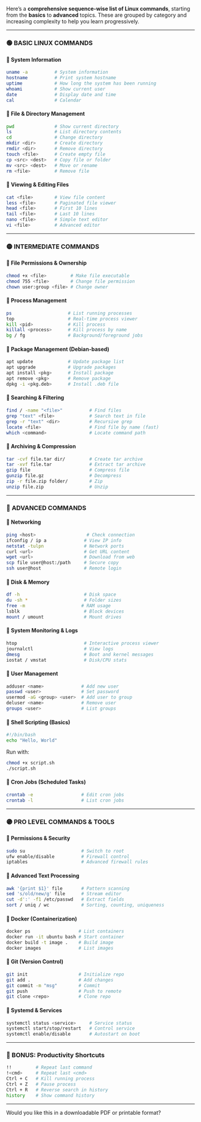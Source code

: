 Here’s a **comprehensive sequence-wise list of Linux commands**, starting from the **basics** to **advanced** topics. These are grouped by category and increasing complexity to help you learn progressively.

---

### 🟢 **BASIC LINUX COMMANDS**

#### 🔹 System Information

```bash
uname -a          # System information
hostname          # Print system hostname
uptime            # How long the system has been running
whoami            # Show current user
date              # Display date and time
cal               # Calendar
```

#### 🔹 File & Directory Management

```bash
pwd               # Show current directory
ls                # List directory contents
cd                # Change directory
mkdir <dir>       # Create directory
rmdir <dir>       # Remove directory
touch <file>      # Create empty file
cp <src> <dest>   # Copy file or folder
mv <src> <dest>   # Move or rename
rm <file>         # Remove file
```

#### 🔹 Viewing & Editing Files

```bash
cat <file>        # View file content
less <file>       # Paginated file viewer
head <file>       # First 10 lines
tail <file>       # Last 10 lines
nano <file>       # Simple text editor
vi <file>         # Advanced editor
```

---

### 🟡 **INTERMEDIATE COMMANDS**

#### 🔹 File Permissions & Ownership

```bash
chmod +x <file>         # Make file executable
chmod 755 <file>        # Change file permission
chown user:group <file> # Change owner
```

#### 🔹 Process Management

```bash
ps                     # List running processes
top                    # Real-time process viewer
kill <pid>             # Kill process
killall <process>      # Kill process by name
bg / fg                # Background/foreground jobs
```

#### 🔹 Package Management (Debian-based)

```bash
apt update             # Update package list
apt upgrade            # Upgrade packages
apt install <pkg>      # Install package
apt remove <pkg>       # Remove package
dpkg -i <pkg.deb>      # Install .deb file
```

#### 🔹 Searching & Filtering

```bash
find / -name "<file>"          # Find files
grep "text" <file>             # Search text in file
grep -r "text" <dir>           # Recursive grep
locate <file>                  # Find file by name (fast)
which <command>                # Locate command path
```

#### 🔹 Archiving & Compression

```bash
tar -cvf file.tar dir/         # Create tar archive
tar -xvf file.tar              # Extract tar archive
gzip file                      # Compress file
gunzip file.gz                 # Decompress
zip -r file.zip folder/        # Zip
unzip file.zip                 # Unzip
```

---

### 🔵 **ADVANCED COMMANDS**

#### 🔹 Networking

```bash
ping <host>                   # Check connection
ifconfig / ip a              # View IP info
netstat -tulpn               # Network ports
curl <url>                   # Get URL content
wget <url>                   # Download from web
scp file user@host:/path     # Secure copy
ssh user@host                # Remote login
```

#### 🔹 Disk & Memory

```bash
df -h                        # Disk space
du -sh *                     # Folder sizes
free -m                     # RAM usage
lsblk                        # Block devices
mount / umount               # Mount drives
```

#### 🔹 System Monitoring & Logs

```bash
htop                         # Interactive process viewer
journalctl                   # View logs
dmesg                        # Boot and kernel messages
iostat / vmstat              # Disk/CPU stats
```

#### 🔹 User Management

```bash
adduser <name>              # Add new user
passwd <user>               # Set password
usermod -aG <group> <user>  # Add user to group
deluser <name>              # Remove user
groups <user>               # List groups
```

#### 🔹 Shell Scripting (Basics)

```bash
#!/bin/bash
echo "Hello, World"
```

Run with:

```bash
chmod +x script.sh
./script.sh
```

#### 🔹 Cron Jobs (Scheduled Tasks)

```bash
crontab -e                  # Edit cron jobs
crontab -l                  # List cron jobs
```

---

### 🟣 **PRO LEVEL COMMANDS & TOOLS**

#### 🔹 Permissions & Security

```bash
sudo su                     # Switch to root
ufw enable/disable          # Firewall control
iptables                    # Advanced firewall rules
```

#### 🔹 Advanced Text Processing

```bash
awk '{print $1}' file       # Pattern scanning
sed 's/old/new/g' file      # Stream editor
cut -d':' -f1 /etc/passwd   # Extract fields
sort / uniq / wc            # Sorting, counting, uniqueness
```

#### 🔹 Docker (Containerization)

```bash
docker ps                  # List containers
docker run -it ubuntu bash # Start container
docker build -t image .    # Build image
docker images              # List images
```

#### 🔹 Git (Version Control)

```bash
git init                   # Initialize repo
git add .                  # Add changes
git commit -m "msg"        # Commit
git push                   # Push to remote
git clone <repo>           # Clone repo
```

#### 🔹 Systemd & Services

```bash
systemctl status <service>     # Service status
systemctl start/stop/restart   # Control service
systemctl enable/disable       # Autostart on boot
```

---

### 🧠 BONUS: Productivity Shortcuts

```bash
!!         # Repeat last command
!<cmd>     # Repeat last <cmd>
Ctrl + C   # Kill running process
Ctrl + Z   # Pause process
Ctrl + R   # Reverse search in history
history    # Show command history
```

---

Would you like this in a downloadable PDF or printable format?

